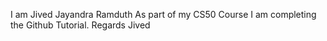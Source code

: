 I am Jived Jayandra Ramduth
As part of my CS50 Course I am completing the Github Tutorial.
Regards
Jived
